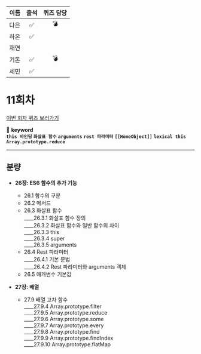 |이름|출석|퀴즈 담당|
|:--:|:--:|:--:|
|다은|✅|💣|
|하온|✅||
|재연|||
|기돈|✅|💣|
|세민|✅||

# 11회차
<a href="https://github.com/ooheunda/how-to-enjoy/issues/11">이번 회차 퀴즈 보러가기</a>  

📌 **keyword**  
    **`this 바인딩`** **`화살표 함수`** **`arguments`** **`rest 파라미터`** **`[[HomeObject]]`** **`lexical this`** **`Array.prototype.reduce`**
<hr> 
  

## 분량

- **26장: ES6 함수의 추가 기능**
  - 26.1 함수의 구분
  - 26.2 메서드
  - 26.3 화살표 함수  
    ____26.3.1 화살표 함수 정의  
    ____26.3.2 화살표 함수와 일반 함수의 차이  
    ____26.3.3 this  
    ____26.3.4 super  
    ____26.3.5 arguments  
  - 26.4 Rest 파라미터  
    ____26.4.1 기본 문법  
    ____26.4.2 Rest 파라미터와 arguments 객체  
  - 26.5 매개변수 기본값
 
- **27장: 배열**
  - 27.9 배열 고차 함수  
    ____27.9.4 Array.prototype.filter  
    ____27.9.5 Array.prototype.reduce  
    ____27.9.6 Array.prototype.some  
    ____27.9.7 Array.prototype.every  
    ____27.9.8 Array.prototype.find  
    ____27.9.9 Array.prototype.findIndex  
    ____27.9.10 Array.prototype.flatMap  


